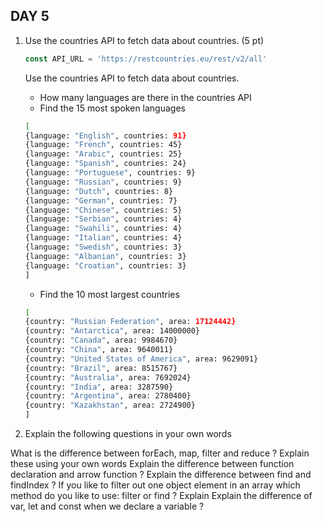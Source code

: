 ## DAY 5
1. Use the countries API to fetch data about countries. (5 pt)

      ```js
      const API_URL = 'https://restcountries.eu/rest/v2/all'
      ```

    Use the countries API to fetch data about countries.

    - How many languages are there in the countries API
    - Find the 15 most spoken languages

    ```sh
    [
    {language: "English", countries: 91}
    {language: "French", countries: 45}
    {language: "Arabic", countries: 25}
    {language: "Spanish", countries: 24}
    {language: "Portuguese", countries: 9}
    {language: "Russian", countries: 9}
    {language: "Dutch", countries: 8}
    {language: "German", countries: 7}
    {language: "Chinese", countries: 5}
    {language: "Serbian", countries: 4}
    {language: "Swahili", countries: 4}
    {language: "Italian", countries: 4}
    {language: "Swedish", countries: 3}
    {language: "Albanian", countries: 3}
    {language: "Croatian", countries: 3}
    ]
    ```

    - Find the 10 most largest countries

    ```sh
    [
    {country: "Russian Federation", area: 17124442}
    {country: "Antarctica", area: 14000000}
    {country: "Canada", area: 9984670}
    {country: "China", area: 9640011}
    {country: "United States of America", area: 9629091}
    {country: "Brazil", area: 8515767}
    {country: "Australia", area: 7692024}
    {country: "India", area: 3287590}
    {country: "Argentina", area: 2780400}
    {country: "Kazakhstan", area: 2724900}
    ]
    ```

2. Explain the following questions in your own words

What is the difference between forEach, map, filter and reduce ? Explain these using your own words
Explain the difference between function declaration and arrow function ?
Explain the difference between find and findIndex ?
If you like to filter out one object element in an array which method do you like to use: filter or find ? Explain
Explain the difference of var, let and const when we declare a variable ?
